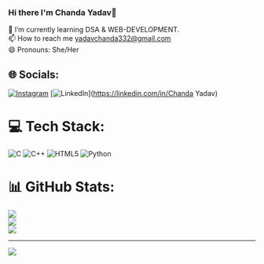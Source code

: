 ### Hi there I'm Chanda Yadav👋

🌱 I’m currently learning DSA & WEB-DEVELOPMENT.<br>📫 How to reach me yadavchanda332@gmail.com<br>😄 Pronouns: She/Her


## 🌐 Socials:
[![Instagram](https://img.shields.io/badge/Instagram-%23E4405F.svg?logo=Instagram&logoColor=white)](https://instagram.com/ydv_chanda01) [![LinkedIn](https://img.shields.io/badge/LinkedIn-%230077B5.svg?logo=linkedin&logoColor=white)](https://linkedin.com/in/Chanda Yadav) 

# 💻 Tech Stack:
![C](https://img.shields.io/badge/c-%2300599C.svg?style=for-the-badge&logo=c&logoColor=white) ![C++](https://img.shields.io/badge/c++-%2300599C.svg?style=for-the-badge&logo=c%2B%2B&logoColor=white) ![HTML5](https://img.shields.io/badge/html5-%23E34F26.svg?style=for-the-badge&logo=html5&logoColor=white) ![Python](https://img.shields.io/badge/python-3670A0?style=for-the-badge&logo=python&logoColor=ffdd54)
# 📊 GitHub Stats:
![](https://github-readme-stats.vercel.app/api?username=Chanda-Yadav&theme=dark&hide_border=false&include_all_commits=false&count_private=false)<br/>
![](https://github-readme-streak-stats.herokuapp.com/?user=Chanda-Yadav&theme=dark&hide_border=false)<br/>
![](https://github-readme-stats.vercel.app/api/top-langs/?username=Chanda-Yadav&theme=dark&hide_border=false&include_all_commits=false&count_private=false&layout=compact)

---
[![](https://visitcount.itsvg.in/api?id=Chanda-Yadav&icon=0&color=0)](https://visitcount.itsvg.in)

<!-- Proudly created with GPRM ( https://gprm.itsvg.in ) -->
